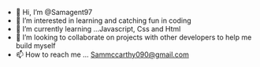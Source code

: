 - 👋 Hi, I’m @Samagent97
- 👀 I’m interested in learning  and catching  fun in coding 
- 🌱 I’m currently learning ...Javascript,  Css and Html
- 💞️ I’m looking to collaborate on projects with other developers  to help me build myself 
- 📫 How to reach me ... Sammccarthy090@gmail.com 

<!---
Samagent97/Samagent97 is a ✨ special ✨ repository because its `README.md` (this file) appears on your GitHub profile.
You can click the Preview link to take a look at your changes.
--->
